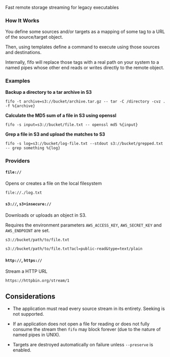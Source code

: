 Fast remote storage streaming for legacy executables

### How It Works

You define some sources and/or targets as a mapping of some tag to a URL of the source/target object.

Then, using templates define a command to execute using those sources and destinations. 

Internally, fifo will replace those tags with a real path on your system to a named pipes whose other end reads or writes directly to the remote object.

### Examples

__Backup a directory to a tar archive in S3__

```
fifo -t archive=s3://bucket/archive.tar.gz -- tar -C /directory -cvz . -f %{archive}
```

__Calculate the MD5 sum of a file in S3 using openssl__

```
fifo -s input=s3://bucket/file.txt -- openssl md5 %{input}
```

__Grep a file in S3 and upload the matches to S3__

```
fifo -s log=s3://bucket/log-file.txt --stdout s3://bucket/grepped.txt -- grep something %{log}
```

### Providers

#### `file://`

Opens or creates a file on the local filesystem

```
file://./log.txt
```

#### `s3://`, `s3+insecure://`

Downloads or uploads an object in S3.

Requires the environment parameters `AWS_ACCESS_KEY`, `AWS_SECRET_KEY` and `AWS_ENDPOINT` are set.

```
s3://bucket/path/to/file.txt
```

```
s3://bucket/path/to/file.txt?acl=public-read&type=text/plain
```

#### `http://`, `https://`

Stream a HTTP URL

```
https://httpbin.org/stream/1
```

## Considerations

  - The application must read every source stream in its entirety. Seeking is not supported.

  - If an application does not open a file for reading or does not fully consume the stream then `fifo` may block forever (due to the nature of named pipes in UNIX).

  - Targets are destroyed automatically on failure unless `--preserve` is enabled.

